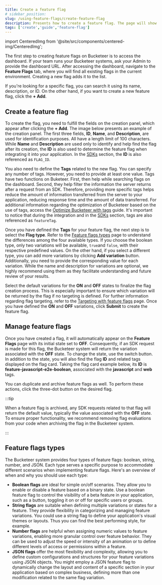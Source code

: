 ```yaml
---
title: Create a feature flag
# sidebar_position: 
slug: /using-feature-flags/create-feature-flag
description: Presents how to create a feature flag. The page will show the feature flag tab and cover the fields required to create a feature flag.
tags: ['create','guide','feature-flag']
---
```


import CenteredImg from '@site/src/components/centered-img/CenteredImg';

The first step to creating feature flags on Bucketeer is to access the dashboard. If your team runs your Bucketeer systems, ask your Admin to provide the dashboard URL. After accessing the dashboard, navigate to the **Feature Flags** tab, where you will find all existing flags in the current environment. Creating a new flag adds it to the list.

If you're looking for a specific flag, you can search it using its name, description, or ID. On the other hand, if you want to create a new feature flag, click the **+ Add**.

## Create a feature flag

To create the flag, you need to fulfill the fields on the creation panel, which appear after clicking the **+ Add**. The image below presents an example of the creation panel. The first three fields, **ID**, **Name**, and **Description**, are used for identification purposes. All have a length limit of 100 characters. While **Name** and **Description** are used only to identify and help find the flag after its creation, the **ID** is also used to determine the feature flag when integrating it into your application. In the [SDKs](../sdk) section, the **ID** is also referenced as `FLAG_ID`.

<CenteredImg
  imgURL="img/getting-started/quickstart/create-feature-flag.png"
  alt="create feature flag panel"
  wSize="350px"
  borderWidth="1px"
/>

You also need to define the **Tags** related to the new flag. You can specify any number of tags. However, you need to provide at least one value. Tags have two functions on Buketeer. First, then help while searching flags on the dashboard. Second, they help filter the information the server returns after a request from an SDK. Therefore, providing more specific tags helps reduce the amount of information transferred from the server to your application, reducing response time and the amount of data transferred. For additional information regarding the optimization of Bucketeer based on the use of tags, access the [Optimize Bucketeer with tags](/best-practices/optimize-bucketeer-with-tags) guide. It's important to notice that during the integration and in the [SDKs](../sdk) section, tags are also referenced as `featureTag`.

Once you have defined the **Tags** for your feature flag, the next step is to select the **Flag type**. Refer to the [Feature flags types](/using-feature-flags/create-feature-flag#feature-flags-types) page to understand the differences among the four available types. If you choose the boolean type, only two variations will be available, `true`and `false`, with their respective predefined values. On the other hand, if you select a different type, you can add more variations by clicking **Add variation** button. Additionally, you need to provide the corresponding value for each variation. While the name and description for variations are optional, we highly recommend using them as they facilitate understanding and future review of your results.

Select the default variations for the **ON** and **OFF** states to finalize the flag creation process. This is especially important to ensure which variation will be returned by the flag if no targeting is defined. For further information regarding flag targeting, refer to the [Targeting with feature flags](../using-feature-flags/targeting) page. Once you have defined the **ON** and **OFF** variations, click **Submit** to create the feature flag.

## Manage feature flags

Once you have created a flag, it will automatically appear on the **Feature Flags** page with its initial state set to **OFF**. Consequently, if an SDK request is made for this flag, the Bucketeer system will return the variation associated with the **OFF** state. To change the state, use the switch button. In addition to the state, you will also find the flag **ID** and related tags displayed on the flag card. Taking the flag card example below, its **ID** is **feature-javascript-e2e-boolean**, associated with the **javascript** and **web** tags.

<CenteredImg
  imgURL="img/getting-started/quickstart/created-feature-flag.png"
  alt="created feature flag"
  borderWidth="1px"
/>

You can duplicate and archive feature flags as well. To perform these actions, click the three-dot button on the desired flag.

:::tip

When a feature flag is archived, any SDK requests related to that flag will return the default value, typically the value associated with the **OFF** state. To ensure proper functionality, we recommend removing flag evaluations from your code when archiving the flag in the Bucketeer system.

:::

## Feature flags types

The Bucketeer system provides four types of feature flags: boolean, string, number, and JSON. Each type serves a specific purpose to accommodate different scenarios when implementing feature flags. Here's an overview of when and why you should use each type:

- **Boolean flags** are ideal for simple on/off scenarios. They allow you to enable or disable a feature based on a binary state. Use a boolean feature flag to control the visibility of a beta feature in your application, such as a button, toggling it on or off for specific users or groups.
- **String flags** are suitable when defining multiple variations or states for a feature. They provide flexibility in categorizing and managing feature variations. You could use a string flag to define your application's visual themes or layouts. Thus you can find the best performing style, for example.
- **Number flags** are helpful when assigning numeric values to feature variations, enabling more granular control over feature behavior. They can be used to adjust the speed or intensity of an animation or to define different levels of access or permissions within a feature.
- **JSON flags** offer the most flexibility and complexity, allowing you to define custom configurations and structures for your feature variations using JSON objects. You might employ a JSON feature flag to dynamically change the layout and content of a specific section in your application based on complex business, defining more than one modification related to the same flag variation.

